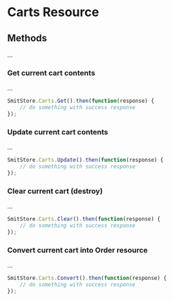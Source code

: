 # Carts Resource

## Methods
...

### Get current cart contents
...

```js
SmitStore.Carts.Get().then(function(response) {
    // do something with success response
});
```

### Update current cart contents
...

```js
SmitStore.Carts.Update().then(function(response) {
    // do something with success response
});
```

### Clear current cart (destroy)
...

```js
SmitStore.Carts.Clear().then(function(response) {
    // do something with success response
});
```

### Convert current cart into Order resource
...

```js
SmitStore.Carts.Convert().then(function(response) {
    // do something with success response
});
```
